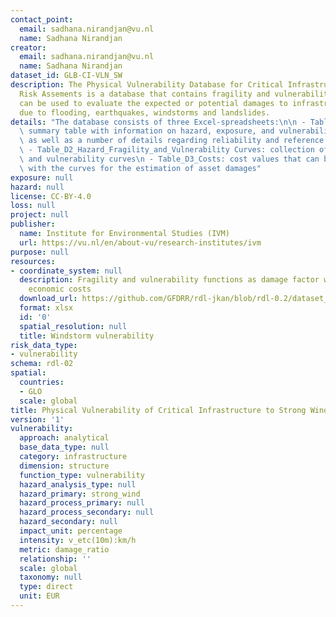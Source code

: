 ```yaml
---
contact_point:
  email: sadhana.nirandjan@vu.nl
  name: Sadhana Nirandjan
creator:
  email: sadhana.nirandjan@vu.nl
  name: Sadhana Nirandjan
dataset_id: GLB-CI-VLN_SW
description: The Physical Vulnerability Database for Critical Infrastructure Hazard
  Risk Assements is a database that contains fragility and vulnerability curves that
  can be used to evaluate the expected or potential damages to infrastructure assets
  due to flooding, earthquakes, windstorms and landslides.
details: "The database consists of three Excel-spreadsheets:\n\n - Table_D1_Summary_CI_Vulnerability_Data:\
  \ summary table with information on hazard, exposure, and vulnerability characteristics\
  \ as well as a number of details regarding reliability and reference purposes.\n\
  \ - Table_D2_Hazard_Fragility_and_Vulnerability Curves: collection of fragility\
  \ and vulnerability curves\n - Table_D3_Costs: cost values that can be used in combination\
  \ with the curves for the estimation of asset damages"
exposure: null
hazard: null
license: CC-BY-4.0
loss: null
project: null
publisher:
  name: Institute for Environmental Studies (IVM)
  url: https://vu.nl/en/about-vu/research-institutes/ivm
purpose: null
resources:
- coordinate_system: null
  description: Fragility and vulnerability functions as damage factor with associated
    economic costs
  download_url: https://github.com/GFDRR/rdl-jkan/blob/rdl-0.2/dataset_download/CI_VLN-SW.zip
  format: xlsx
  id: '0'
  spatial_resolution: null
  title: Windstorm vulnerability
risk_data_type:
- vulnerability
schema: rdl-02
spatial:
  countries:
  - GLO
  scale: global
title: Physical Vulnerability of Critical Infrastructure to Strong Wind hazard
version: '1'
vulnerability:
  approach: analytical
  base_data_type: null
  category: infrastructure
  dimension: structure
  function_type: vulnerability
  hazard_analysis_type: null
  hazard_primary: strong_wind
  hazard_process_primary: null
  hazard_process_secondary: null
  hazard_secondary: null
  impact_unit: percentage
  intensity: v_etc(10m):km/h
  metric: damage_ratio
  relationship: ''
  scale: global
  taxonomy: null
  type: direct
  unit: EUR
---
```

